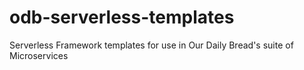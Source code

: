 # odb-serverless-templates
 Serverless Framework templates for use in Our Daily Bread's suite of Microservices
